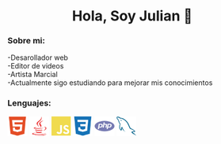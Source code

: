 ### <h1 align="center"> Hola, Soy Julian 👋</h1>

<h3> Sobre mi: </h3>

-Desarollador web <br>
-Editor de videos <br>
-Artista Marcial <br>
-Actualmente sigo estudiando para mejorar mis conocimientos

<h3> Lenguajes: </h3>
<div>
  <img src="https://github.com/devicons/devicon/blob/master/icons/html5/html5-plain.svg" width="40" height="40"/>
  <img src="https://github.com/devicons/devicon/blob/master/icons/java/java-plain.svg" width="40" height="40"/>
  <img src="https://github.com/devicons/devicon/blob/master/icons/javascript/javascript-plain.svg" width="40" height="40"/>
  <img src="https://github.com/devicons/devicon/blob/master/icons/css3/css3-plain.svg" width="40" height="40"/>
  <img src="https://github.com/devicons/devicon/blob/master/icons/php/php-plain.svg" width="40" height="40"/>
  <img src="https://github.com/devicons/devicon/blob/master/icons/mysql/mysql-plain.svg" width="40" height="40"/>
  
</div>




<!--
**YULIANGX/YULIANGX** is a ✨ _special_ ✨ repository because its `README.md` (this file) appears on your GitHub profile.

Here are some ideas to get you started:


- 🔭 I’m currently working on ...
- 🌱 I’m currently learning ...
- 👯 I’m looking to collaborate on ...
- 🤔 I’m looking for help with ...
- 💬 Ask me about ...
- 📫 How to reach me: ...
- 😄 Pronouns: ...
- ⚡ Fun fact: ...
-->
